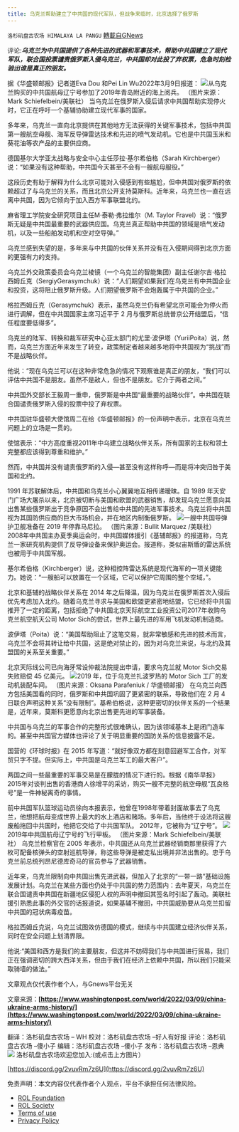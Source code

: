 ```yaml
---
title: 乌克兰帮助建立了中共国的现代军队，但战争来临时，北京选择了俄罗斯
---
```

`洛杉矶盘古农场 HIMALAYA LA PANGU` [轉載自GNews](https://gnews.org/zh-hans/2161996/)

评论:***乌克兰为中共国提供了各种先进的武器和军事技术，帮助中共国建立了现代军队，联合国投票谴责俄罗斯入侵乌克兰，中共国却对此投了弃权票，危急时刻检验出谁是真正的朋友。***

据《华盛顿邮报》记者道Eva Dou 和Pei Lin Wu2022年3月9日报道：
![](https://assets.gnews.org/wp-content/uploads/2022/03/3978.png)从乌克兰购买的中共国航母辽宁号参加了2019年青岛附近的海上阅兵。
（图片来源：Mark Schiefelbein/美联社）
当乌克兰在俄罗斯入侵后请求中共国帮助实现停火时，它正在呼吁一个基辅协助建立现代军事的国家。

多年来，乌克兰一直向北京提供在其他地方无法获得的关键军事技术，包括中共国第一艘航空母舰、海军反导弹雷达技术和先进的喷气发动机。它也是中共国玉米和葵花油等农产品的主要供应商。

德国基尔大学亚太战略与安全中心主任莎拉·基尔希伯格（Sarah Kirchberger）说：“如果没有这种帮助，中共国今天甚至不会有一艘航母服役。”

这段历史有助于解释为什么北京可能对入侵感到有些尴尬，但中共国对俄罗斯的依赖超过了与乌克兰的关系，而且北京公开支持莫斯科。近年来，乌克兰也一直在远离中共国，因为它倾向于加入西方军事联盟北约。

麻省理工学院安全研究项目主任M·泰勒·弗拉维尔（M. Taylor Fravel）说：“俄罗斯无疑是中共国最重要的武器供应国。乌克兰真正帮助中共国的领域是喷气发动机，以及一些船舶发动机和空对空导弹。”

乌克兰感到失望的是，多年来与中共国的伙伴关系并没有在入侵期间得到北京方面的更强有力的支持。

乌克兰外交政策委员会乌克兰棱镜（一个乌克兰的智能集团）副主任谢尔吉·格拉西姆丘克（SergiyGerasymchuk）说：“人们期望如果我们在乌克兰有中共国企业和投资，这将阻止俄罗斯升级。人们期望俄罗斯不会炮轰属于中共国的企业。”

格拉西姆丘克（Gerasymchuk）表示，虽然乌克兰仍有希望北京可能会为停火而进行调解，但在中共国国家主席习近平于 2 月与俄罗斯总统普京公开结盟后，“信任程度要低得多”。

乌克兰的陆军、转换和裁军研究中心亚太部门的尤里·波伊塔（YuriiPoita）说，然而，乌克兰方面近年来发生了转变，政策制定者越来越多地将中共国视为“挑战”而不是战略伙伴。

他说：“现在乌克兰可以在这种非常危急的情况下观察谁是真正的朋友，“我们可以评估中共国不是朋友。虽然不是敌人，但也不是朋友。它介于两者之间。”

中共国外交部长王毅周一重申，俄罗斯是中共国“最重要的战略伙伴”。中共国在联合国谴责俄罗斯入侵的投票中投了弃权票。

中共国驻华盛顿大使馆周二在给《华盛顿邮报》的一份声明中表示，北京在乌克兰问题上的立场是一贯的。

使馆表示：“中方高度重视2011年中乌建立战略伙伴关系，所有国家的主权和领土完整都应该得到尊重和维护。”

然而，中共国并没有谴责俄罗斯的入侵—甚至没有这样称呼—而是将冲突归咎于美国和北约。

1991 年苏联解体后，中共国和乌克兰小心翼翼地互相传递暧昧。自 1989 年天安门广场大屠杀以来，北京被切断与美国和欧盟的武器销售，却发现乌克兰愿意向其出售某些俄罗斯出于竞争原因不会出售给中共国的先进军事技术。乌克兰将中共国视为其国防供应商的巨大市场机会，并在地区内制衡俄罗斯。
![](https://assets.gnews.org/wp-content/uploads/2022/03/image-1520.png)一艘中共国导弹护卫舰准备在 2019 年停靠马尼拉。
（图片来源：Bullit Marquez /美联社）
2008年中共国主办夏季奥运会时，中共国媒体援引《基辅邮报》的报道称，乌克兰一家研究机构提供了反导弹设备来保护奥运会。报道称，类似宙斯盾的雷达系统也被用于中共国军舰。

基尔希伯格（Kirchberger）说，这种相控阵雷达系统是现代海军的一项关键能力。她说：“一艘船可以放置在一个区域，它可以保护它周围的整个空域，”。

北京和基辅的战略伙伴关系在 2014 年之后降温，因为乌克兰在俄罗斯首次入侵后优先考虑加入北约。随着乌克兰寻求与美国和欧盟更紧密地结盟，它已经将中共国推开了一定的距离，包括拒绝了中共国北京天际航空工业投资公司2017年收购乌克兰航空航天公司 Motor Sich的尝试，世界上最先进的军用飞机发动机制造商。

波伊塔（Poita）说：“美国帮助阻止了这笔交易，就非常敏感和先进的技术而言，乌克兰不会将其转让给中共国，这是绝对禁止的，因为对乌克兰来说，与北约及其盟国的关系至关重要。”

北京天际线公司已向海牙常设仲裁法院提出申请，要求乌克兰就 Motor Sich交易失败赔偿 45 亿美元。
![](https://assets.gnews.org/wp-content/uploads/2022/03/image-1521.png)2019 年，位于乌克兰扎波罗热的 Motor Sich 工厂的发动机装配车间。
（图片来源：Oksana Parafeniuk / 华盛顿邮报）
在乌克兰向西方包括美国看的同时，俄罗斯和中共国巩固了更紧密的联系，导致他们在 2 月 4 日联合声明这种关系“没有限制”。基希伯格说，这种更密切的伙伴关系的一个结果是，近年来，莫斯科更愿意向北京出售更先进的军事装备。

中共国与乌克兰的军事合作的完整形式很难确认，因为该领域基本上是闭门造车的。甚至中共国官方媒体也评论了关于明显重要的国防关系的信息披露不足。

国营的《环球时报》在 2015 年写道：“就好像双方都在刻意回避军工合作，对军贸只字不提。但实际上，中共国是乌克兰军工的最大客户”。

两国之间一些最重要的军事交易是在朦胧的情况下进行的。根据《南华早报》 2015年对谈判出售的香港商人徐增平的采访，购买一艘不完整的航空母舰“瓦良格号”是一件神秘离奇的事情。

前中共国军队篮球运动员徐向本报表示，他曾在1998年带着封面故事去了乌克兰，他想把航母变成世界上最大的水上酒店和赌场。多年后，当他终于设法将这艘废船拖回中共国时，他把它交给了中共国军队。 2012年，它被称为“辽宁号”。
![](https://assets.gnews.org/wp-content/uploads/2022/03/image-1522.png)2019年中共国航母辽宁号的飞行甲板。
（图片来源：Mark Schiefelbein/美联社）
乌克兰检察官在 2005 年表示，中共国还从乌克兰武器经销商那里获得了六枚可配备核弹头的空射巡航导弹，称这些导弹是被走私出境并非法出售的。忠于乌克兰前总统列昂尼德库奇马的官员参与了武器销售。

近年来，乌克兰限制向中共国出售先进武器，但加入了北京的“一带一路”基础设施发展计划。乌克兰在某些方面也仍处于中共国的势力范围内：去年夏天，乌克兰在联合国谴责中共国在新疆地区侵犯人权的声明中撤回其签名时引起了轰动。美联社援引熟悉此事的外交官的话报道说，如果基辅不撤回，中共国威胁要从乌克兰扣留中共国的冠状病毒疫苗。

格拉西姆丘克说，乌克兰试图效仿德国的模式，继续与中共国建立经济伙伴关系，同时在安全问题上划清界限。

他说:“美国和西方是我们的主要朋友，但这并不妨碍我们与中共国进行贸易，我们正在强调密切的跨大西洋关系，但由于我们在经济上依赖中共国，所以我们只能采取骑墙的做法。”

文章观点仅代表作者个人，与Gnews平台无关

文章来源：**[https://www.washingtonpost.com/world/2022/03/09/china-ukraine-arms-history/](https://www.washingtonpost.com/world/2022/03/09/china-ukraine-arms-history/)**

翻译：洛杉矶盘古农场 – WH
校对：洛杉矶盘古农场 –好人有好报
评论：洛杉矶盘古农场 –傻小子
编辑：洛杉矶盘古农场 –傻小子
发布：洛杉矶盘古农场 –恩典
[![](https://assets.gnews.org/wp-content/uploads/2021/03/WhatsApp-Image-2021-06-26-at-22.05.30.jpeg)](https://discord.gg/2vuvRm7z6U)
洛杉矶盘古农场欢迎您加入:(或点击上方图片）

[https://discord.gg/2vuvRm7z6U](https://discord.gg/2vuvRm7z6U)

 

免责声明：本文内容仅代表作者个人观点，平台不承担任何法律风险。

- [ROL Foundation](https://rolfoundation.org/)
- [ROL Society](https://rolsociety.org/)
- [Terms of use](https://gnews.org/terms-of-use-3/)
- [Privacy Policy](https://gnews.org/privacy-policy/)
